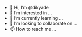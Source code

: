 - 👋 Hi, I’m @dikyade
- 👀 I’m interested in ...
- 🌱 I’m currently learning ...
- 💞️ I’m looking to collaborate on ...
- 📫 How to reach me ...

<!---
dikyade/dikyade is a ✨ special ✨ repository because its `README.md` (this file) appears on your GitHub profile.
You can click the Preview link to take a look at your changes.
--->
